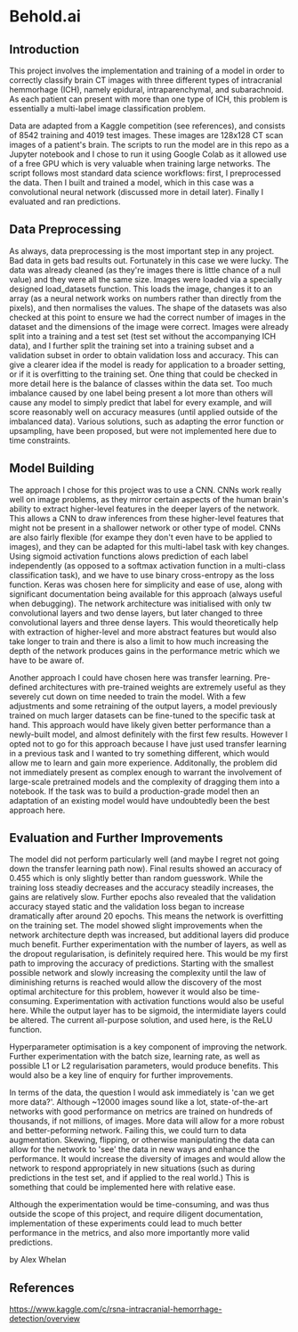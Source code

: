 # Behold.ai

## Introduction

This project involves the implementation and training of a model in order to correctly classify brain CT images with three different types of intracranial hemmorhage (ICH), namely epidural, intraparenchymal, and subarachnoid. As each patient can present with more than one type of ICH, this problem is essentially a multi-label image classification problem.

Data are adapted from a Kaggle competition (see references), and consists of 8542 training and 4019 test images. These images are 128x128 CT scan images of a patient's brain. The scripts to run the model are in this repo as a Jupyter notebook and I chose to run it using Google Colab as it allowed use of a free GPU which is very valuable when training large networks. The script follows most standard data science workflows: first, I preprocessed the data. Then I built and trained a model, which in this case was a convolutional neural network (discussed more in detail later). Finally I evaluated and ran predictions. 

## Data Preprocessing

As always, data preprocessing is the most important step in any project. Bad data in gets bad results out. Fortunately in this case we were lucky. The data was already cleaned (as they're images there is little chance of a null value) and they were all the same size. Images were loaded via a specially designed load_datasets function. This loads the image, changes it to an array (as a neural network works on numbers rather than directly from the pixels), and then normalises the values. The shape of the datasets was also checked at this point to ensure we had the correct number of images in the dataset and the dimensions of the image were correct. Images were already split into a training and a test set (test set without the accompanying ICH data), and I further split the training set into a training subset and a validation subset in order to obtain validation loss and accuracy. This can give a clearer idea if the model is ready for application to a broader setting, or if it is overfitting to the training set. One thing that could be checked in more detail here is the balance of classes within the data set. Too much imbalance caused by one label being present a lot more than others will cause any model to simply predict that label for every example, and will score reasonably well on accuracy measures (until applied outside of the imbalanced data). Various solutions, such as adapting the error function or upsampling, have been proposed, but were not implemented here due to time constraints.

## Model Building

The approach I chose for this project was to use a CNN. CNNs work really well on image problems, as they mirror certain aspects of the human brain's ability to extract higher-level features in the deeper layers of the network. This allows a CNN to draw inferences from these higher-level features that might not be present in a shallower network or other type of model. CNNs are also fairly flexible (for exampe they don't even have to be applied to images), and they can be adapted for this multi-label task with key changes. Using sigmoid activation functions alows prediction of each label independently (as opposed to a softmax activation function in a multi-class classification task), and we have to use binary cross-entropy as the loss function. Keras was chosen here for simplicity and ease of use, along with significant documentation being available for this approach (always useful when debugging). The network architecture was initialised with only tw convolutional layers and two dense layers, but later changed to three convolutional layers and three dense layers. This would theoretically help with extraction of higher-level and more abstract features but would also take longer to train and there is also a limit to how much increasing the depth of the network produces gains in the performance metric which we have to be aware of. 

Another approach I could have chosen here was transfer learning. Pre-defined architectures with pre-trained weights are extremely useful as they severely cut down on time needed to train the model. With a few adjustments and some retraining of the output layers, a model previously trained on much larger datasets can be fine-tuned to the specific task at hand. This approach would have likely given better performance than a newly-built model, and almost definitely with the first few results. However I opted not to go for this approach because I have just used transfer learning in a previous task and I wanted to try something different, which would allow me to learn and gain more experience. Additonally, the problem did not immediately present as complex enough to warrant the involvement of large-scale pretrained models and the complexity of dragging them into a notebook. If the task was to build a production-grade model then an adaptation of an existing model would have undoubtedly been the best approach here. 

## Evaluation and Further Improvements

The model did not perform particularly well (and maybe I regret not going down the transfer learning path now). Final results showed an accuracy of 0.455 which is only slightly better than random guesswork. While the training loss steadiy decreases and the accuracy steadily increases, the gains are relatively slow. Further epochs also revealed that the validation accuracy stayed static and the validation loss began to increase dramatically after around 20 epochs. This means the network is overfitting on the training set. The model showed slight improvements when the network architecture depth was increased, but additional layers did produce much benefit. Further experimentation with the number of layers, as well as the dropout regularisation, is definitely required here. This would be my first path to improving the accuracy of predictions. Starting with the smallest possible network and slowly increasing the complexity until the law of diminishing returns is reached would allow the discovery of the most optimal architecture for this problem, however it would also be time-consuming. Experimentation with activation functions would also be useful here. While the output layer has to be sigmoid, the intermidiate layers could be altered. The current all-purpose solution, and used here, is the ReLU function. 

Hyperparameter optimisation is a key component of improving the network. Further experimentation with the batch size, learning rate, as well as possible L1 or L2 regularisation parameters, would produce benefits. This would also be a key line of enquiry for further improvements. 

In terms of the data, the question I would ask immediately is 'can we get more data?'. Although ~12000 images sound like a lot, state-of-the-art networks with good performance on metrics are trained on hundreds of thousands, if not millions, of images. More data will allow for a more robust and better-peforming network. Failing this, we could turn to data augmentation. Skewing, flipping, or otherwise manipulating the data can allow for the network to 'see' the data in new ways and enhance the performance. It would increase the diversity of images and would allow the network to respond appropriately in new situations (such as during predictions in the test set, and if applied to the real world.) This is something that could be implemented here with relative ease. 

Although the experimentation would be time-consuming, and was thus outside the scope of this project, and require diligent documentation, implementation of these experiments could lead to much better performance in the metrics, and also more importantly more valid predictions.  


by Alex Whelan


## References

https://www.kaggle.com/c/rsna-intracranial-hemorrhage-detection/overview

